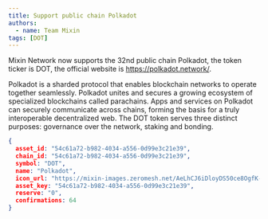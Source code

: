 ```yaml
---
title: Support public chain Polkadot
authors:  
  - name: Team Mixin
tags: [DOT]
---
```


Mixin Network now supports the 32nd public chain Polkadot, the token ticker is DOT, the official website is <https://polkadot.network/>.

Polkadot is a sharded protocol that enables blockchain networks to operate together seamlessly. Polkadot unites and secures a growing ecosystem of specialized blockchains called parachains. Apps and services on Polkadot can securely communicate across chains, forming the basis for a truly interoperable decentralized web.
The DOT token serves three distinct purposes: governance over the network, staking and bonding.

```json
{
  asset_id: "54c61a72-b982-4034-a556-0d99e3c21e39",
  chain_id: "54c61a72-b982-4034-a556-0d99e3c21e39",
  symbol: "DOT",
  name: "Polkadot",
  icon_url: "https://mixin-images.zeromesh.net/AeLhCJ6iDloyDS50ce8OgfK-0y5ExO-1rSeBSSRxMDQNuznc-rT3Hc07DiqD44G34QQYQwmctvIxpEbLhB7KDsQ7=s128";;,
  asset_key: "54c61a72-b982-4034-a556-0d99e3c21e39",
  reserve: "0",
  confirmations: 64
}
```
